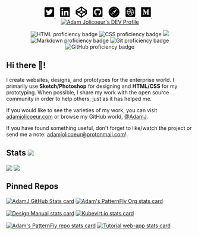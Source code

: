 <p align="center">
    <a href="https://twitter.com/AdamJJolicoeur" target="top" alt="Link to Adam's Twitter profile">
        <img alt="Twitter" height="30" src="https://github.com/AdamJ/AdamJ/blob/master/assets/icons/twitter-square-brands.svg?raw=true">
    </a>&nbsp;&nbsp;
    <a href="https://www.linkedin.com/in/ajjolicoeur/" target="top" alt="Link to Adam's LinkedIn profile">
        <img alt="LinkedIn" height="30" src="https://github.com/AdamJ/AdamJ/blob/master/assets/icons/linkedin-brands.svg?raw=true">
    </a>&nbsp;&nbsp;
    <a href="https://codepen.io/AdamJ" target="top" alt="Link to Adam's CodePen.io">
        <img alt="CodePen" height="30" src="https://github.com/AdamJ/AdamJ/blob/master/assets/icons/codepen-brands.svg?raw=true">
    </a>&nbsp;&nbsp;
    <a href="https://github.com/AdamJ" target="top" alt="Link to Adam's GitHub profile">
        <img alt="GitHub" height="30" src="https://github.com/AdamJ/AdamJ/blob/master/assets/icons/github-square-brands.svg?raw=true">
    </a>&nbsp;&nbsp;
    <a href="https://www.adamjolicoeur.com" target="top" alt="Link to Adam's personal site - adamjolicoeur.com">
        <img alt="Personal Website" height="30" src="https://github.com/AdamJ/AdamJ/blob/master/assets/icons/safari-brands.svg?raw=true">
    </a>&nbsp;&nbsp;
    <a href="https://dribbble.com/ajolicoeur" target="top" alt="Link to Adam's Dribbble profile">
        <img alt="Dribbble" height="30" src="https://github.com/AdamJ/AdamJ/blob/master/assets/icons/dribbble-square-brands.svg?raw=true">
    </a>&nbsp;&nbsp;
    <a href="https://medium.com/@adamjolicoeur" target="top" alt="Link to Adam's Medium page">
        <img alt="Medium" height="30" src="https://github.com/AdamJ/AdamJ/blob/master/assets/icons/medium-brands.svg?raw=true">
    </a>&nbsp;&nbsp;
    <a href="https://dev.to/adamj" target="top">
        <img src="https://d2fltix0v2e0sb.cloudfront.net/dev-badge.svg" alt="Adam Jolicoeur's DEV Profile" height="30" width="30">
    </a>
</p>
<p align="center">
<img src="https://img.shields.io/badge/html5%20-%23E34F26.svg?&style=for-the-badge&logo=html5&logoColor=white" alt="HTML proficiency badge" aria-hidden="true" />
<img src="https://img.shields.io/badge/css3%20-%231572B6.svg?&style=for-the-badge&logo=css3&logoColor=white" alt="CSS proficiency badge" aria-hidden="true"/>
<img src="https://img.shields.io/badge/SASS%20-hotpink.svg?&style=for-the-badge&logo=SASS&logoColor=white" aria-hidden="true"/>
<img src="https://img.shields.io/badge/markdown-%23000000.svg?&style=for-the-badge&logo=markdown&logoColor=white" alt="Markdown proficiency badge" aria-hidden="true"/>
<img src="https://img.shields.io/badge/git%20-%23F05033.svg?&style=for-the-badge&logo=git&logoColor=white" alt="Git proficiency badge" aria-hidden="true"/>
<img src="https://img.shields.io/badge/github%20-%23121011.svg?&style=for-the-badge&logo=github&logoColor=white" alt="GitHub proficiency badge" aria-hidden="true"/>
</p>

## Hi there 👋!

I create websites, designs, and prototypes for the enterprise world. I primarily use **Sketch/Photoshop** for designing and **HTML/CSS** for my prototyping. When possible, I share my work with the open source community in order to help others, just as it has helped me.

If you would like to see the varieties of my work, you can visit [adamjolicoeur.com](https://www.adamjolicoeur.com) or browse my GitHub world, [@AdamJ](https://github.com/AdamJ).

If you have found something useful, don't forget to like/watch the project or send me a note: [adamjolicoeur@protonmail.com](mailto:adamjolicoeur@protonmail.com)!.

## Stats <img src="https://visitor-badge.laobi.icu/badge?page_id=page.id" aria-hidden="true">

<img align="center" src="https://github-readme-stats.vercel.app/api?username=AdamJ&show_icons=true&bg_color=45,45485e,00d4ff&text_color=fff&icon_color=fff&title_color=fff&include_all_commits=true" width="420px" aria-hidden="true"> <img align="center" src="https://github-readme-stats.vercel.app/api/top-langs/?username=AdamJ&layout=compact" width="350px" aria-hidden="true">

## Pinned Repos

<a href="https://github.com/AdamJ/AdamJ.github.io" alt="Pinned link to Adam's GitHub repo"><img align="center" src="https://github-readme-stats.vercel.app/api/pin/?username=AdamJ&repo=AdamJ.github.io" width="420px" alt="AdamJ GitHub Stats card"></a>&nbsp;<a href="https://github.com/AdamJ/patternfly-org" alt="Pinned link to Adam's PatternFly repo"><img align="center" src="https://github-readme-stats.vercel.app/api/pin/?username=AdamJ&repo=patternfly-org" width="420px" alt="Adam's PatternFly Org stats card"></a>

<a href="https://github.com/AdamJ/design-manual" alt="Pinned link to Adam's Design Manual repo"><img align="center" src="https://github-readme-stats.vercel.app/api/pin/?username=AdamJ&repo=design-manual" width="420px" alt="Design Manual stats card"></a>&nbsp;<a href="https://github.com/AdamJ/kubevirt.github.io" alt="Pinned link to Adam's Kubevirt.io repo"><img align="center" src="https://github-readme-stats.vercel.app/api/pin/?username=AdamJ&repo=kubevirt.github.io" width="420px" alt="Kubevirt.io stats card"></a>

<a href="https://github.com/AdamJ/patternfly" alt="Pinned link to Adam's PatternFly repo"><img align="center" src="https://github-readme-stats.vercel.app/api/pin/?username=AdamJ&repo=patternfly" width="420px" alt="Adam's PatternFly repo stats card"></a>&nbsp;<a href="https://github.com/AdamJ/tutorial-web-app" alt="Pinned link to Adam's Tutorial web-app repo"><img align="center" src="https://github-readme-stats.vercel.app/api/pin/?username=AdamJ&repo=tutorial-web-app" width="420px" alt="Tutorial web-app stats card"></a>

<!--
Icons from https://fontawesome.com
Stats from https://github.com/anuraghazra/github-readme-stats
-->
